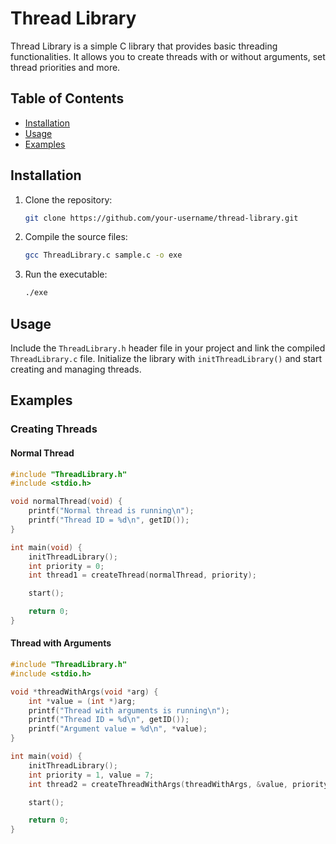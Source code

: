 # Thread Library

Thread Library is a simple C library that provides basic threading functionalities. It allows you to create threads with or without arguments, set thread priorities and more.

## Table of Contents

- [Installation](#installation)
- [Usage](#usage)
- [Examples](#examples)

## Installation

1. Clone the repository:

    ```bash
    git clone https://github.com/your-username/thread-library.git
    ```

2. Compile the source files:

    ```bash
    gcc ThreadLibrary.c sample.c -o exe
    ```

3. Run the executable:

    ```bash
    ./exe
    ```

## Usage

Include the `ThreadLibrary.h` header file in your project and link the compiled `ThreadLibrary.c` file. Initialize the library with `initThreadLibrary()` and start creating and managing threads.

## Examples

### Creating Threads

#### Normal Thread

```c
#include "ThreadLibrary.h"
#include <stdio.h>

void normalThread(void) {
    printf("Normal thread is running\n");
    printf("Thread ID = %d\n", getID());
}

int main(void) {
    initThreadLibrary();
    int priority = 0;
    int thread1 = createThread(normalThread, priority);

    start();

    return 0;
}
```

#### Thread with Arguments

```c
#include "ThreadLibrary.h"
#include <stdio.h>

void *threadWithArgs(void *arg) {
    int *value = (int *)arg;
    printf("Thread with arguments is running\n");
    printf("Thread ID = %d\n", getID());
    printf("Argument value = %d\n", *value);
}

int main(void) {
    initThreadLibrary();
    int priority = 1, value = 7;
    int thread2 = createThreadWithArgs(threadWithArgs, &value, priority);

    start();

    return 0;
}
```
